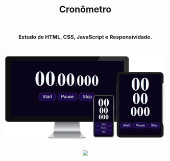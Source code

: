 <h1 align="center">
  Cronômetro</h1>
<br>
<h3 align="center">Estudo de HTML, CSS, JavaScript e Responsividade.</h3>
<br>
<br>

<div align="center">
  <img width="800px" src="https://github.com/feliperyo/cronometro/blob/master/img/mockup.png?raw=true"/>
</div>
<br>
<br>
<div align="center">
<a href="https://feliperyo.github.io/cronometro/" target="_blank"><img src="https://img.shields.io/website-up-down-green-red/http/cv.lbesson.qc.to.svg"></a>
</div>

